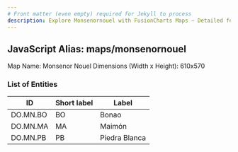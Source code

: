 ```yaml
---
# Front matter (even empty) required for Jekyll to process
description: Explore Monsenornouel with FusionCharts Maps – Detailed features for seamless integration. Try now & enhance your data visualization today! 
---
```


## JavaScript Alias: maps/monsenornouel

Map Name: Monsenor Nouel
Dimensions (Width x Height): 610x570





### List of Entities

ID | Short label | Label
---|---|---|
DO.MN.BO|BO|Bonao
DO.MN.MA|MA|Maimón
DO.MN.PB|PB|Piedra Blanca